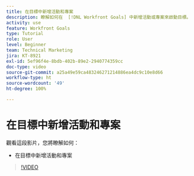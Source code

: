 ```yaml
---
title: 在目標中新增活動和專案
description: 瞭解如何在  [!DNL Workfront Goals] 中新增活動或專案來啟動目標。
activity: use
feature: Workfront Goals
type: Tutorial
role: User
level: Beginner
team: Technical Marketing
jira: KT-8921
exl-id: 5ef96f4e-8bdb-402b-89e2-2940774359cc
doc-type: video
source-git-commit: a25a49e59ca483246271214886ea4dc9c10e8d66
workflow-type: ht
source-wordcount: '49'
ht-degree: 100%

---
```


# 在目標中新增活動和專案

觀看這段影片，您將瞭解如何：

* 在目標中新增活動和專案

>[!VIDEO](https://video.tv.adobe.com/v/335193/?quality=12&learn=on)
